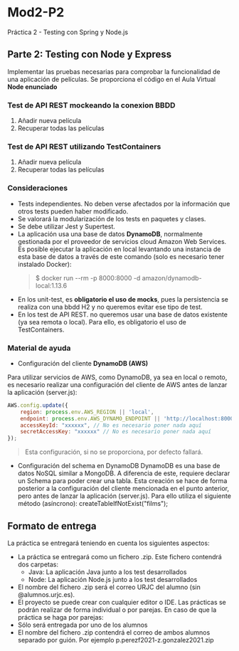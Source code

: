 # Mod2-P2
Práctica 2 - Testing con Spring y Node.js

## Parte 2: Testing con Node y Express
Implementar las pruebas necesarias para comprobar la funcionalidad de una aplicación de películas. Se proporciona el código en el Aula Virtual **Node enunciado**

### Test de API REST mockeando la conexion BBDD
1. Añadir nueva película
2. Recuperar todas las películas

### Test de API REST utilizando TestContainers
1. Añadir nueva película
2. Recuperar todas las películas

### Consideraciones
- Tests independientes. No deben verse afectados por la información que otros tests pueden haber modificado.
- Se valorará la modularización de los tests en paquetes y clases.
- Se debe utilizar Jest y Supertest.
- La aplicación usa una base de datos **DynamoDB**, normalmente gestionada por el
proveedor de servicios cloud Amazon Web Services. Es posible ejecutar la
aplicación en local levantando una instancia de esta base de datos a través de este
comando (solo es necesario tener instalado Docker):
    > $ docker run --rm -p 8000:8000 -d amazon/dynamodb-local:1.13.6
- En los unit-test, es **obligatorio el uso de mocks**, pues la persistencia se realiza con una bbdd H2 y no queremos evitar ese tipo de test.
- En los test de API REST. no queremos usar una base de datos existente (ya sea
remota o local). Para ello, es obligatorio el uso de TestContainers.

### Material de ayuda
- Configuración del cliente **DynamoDB (AWS)**

Para utilizar servicios de AWS, como DynamoDB, ya sea en local o remoto, es necesario
realizar una configuración del cliente de AWS antes de lanzar la aplicación (server.js):

```javascript
AWS.config.update({
    region: process.env.AWS_REGION || 'local',
    endpoint: process.env.AWS_DYNAMO_ENDPOINT || 'http://localhost:8000',
    accessKeyId: "xxxxxx", // No es necesario poner nada aquí
    secretAccessKey: "xxxxxx" // No es necesario poner nada aquí
});
```
> Esta configuración, si no se proporciona, por defecto fallará.

- Configuración del schema en DynamoDB
DynamoDB es una base de datos NoSQL similar a MongoDB. A diferencia de este, requiere
declarar un Schema para poder crear una tabla. Esta creación se hace de forma posterior a
la configuración del cliente mencionada en el punto anterior, pero antes de lanzar la
aplicación (server.js). Para ello utiliza el siguiente método (asíncrono):
createTableIfNotExist("films");

## Formato de entrega
La práctica se entregará teniendo en cuenta los siguientes aspectos:
- La práctica se entregará como un fichero .zip. Este fichero contendrá dos carpetas:
    - Java: La aplicación Java junto a los test desarrollados
    - Node: La aplicación Node.js junto a los test desarrollados
- El nombre del fichero .zip será el correo URJC del alumno (sin @alumnos.urjc.es).
- El proyecto se puede crear con cualquier editor o IDE.
Las prácticas se podrán realizar de forma individual o por parejas. En caso de que la
práctica se haga por parejas:
- Sólo será entregada por uno de los alumnos
- El nombre del fichero .zip contendrá el correo de ambos alumnos separado por
guión. Por ejemplo p.perezf2021-z.gonzalez2021.zip